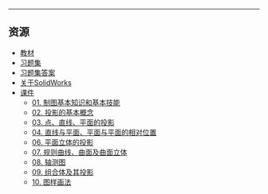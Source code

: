 <!--
## 课程总览  
- 难度评分 Nan / 10 （0 份）  
- 实用评分 Nan / 10 （0 份）  
-->

---

## 资源  
- [教材](https://lz.qaiu.top/parser?url=https://cqu-openlib.lanzout.com/iRc2j1vjmmxe)
- [习题集](https://lz.qaiu.top/parser?url=https://cqu-openlib.lanzout.com/ilroD1vjmfgf)
- [习题集答案](https://lz.qaiu.top/parser?url=https://cqu-openlib.lanzout.com/iBZxk1vmhste)  
- [关于SolidWorks](../技巧/关于SolidWorks.md)
- [课件](https://lz.qaiu.top/parser?url=https://cqu-openlib.lanzouh.com/ipZP41uoypqb)
    - [01. 制图基本知识和基本技能](https://lz.qaiu.top/parser?url=https://cqu-openlib.lanzouh.com/iSyYf1uoyu6b)
    - [02. 投影的基本概念](https://lz.qaiu.top/parser?url=https://cqu-openlib.lanzouh.com/i6mFV1uoyu9e)
    - [03. 点、直线、平面的投影](https://lz.qaiu.top/parser?url=https://cqu-openlib.lanzouh.com/iB5WS1uoyudi)
    - [04. 直线与平面、平面与平面的相对位置](https://lz.qaiu.top/parser?url=https://cqu-openlib.lanzouh.com/iWvlC1uoyufa)
    - [06. 平面立体的投影](https://lz.qaiu.top/parser?url=https://cqu-openlib.lanzouh.com/iPE5v1uoyusd)
    - [07. 规则曲线、曲面及曲面立体](https://lz.qaiu.top/parser?url=https://cqu-openlib.lanzouh.com/iSe3K1uoyw2j)
    - [08. 轴测图](https://lz.qaiu.top/parser?url=https://cqu-openlib.lanzouh.com/i6en21uoywna)
    - [09. 组合体及其投影](https://lz.qaiu.top/parser?url=https://cqu-openlib.lanzouh.com/iFqsK1uoyx0d)
    - [10. 图样画法](https://lz.qaiu.top/parser?url=https://cqu-openlib.lanzouh.com/iYtVX1uoyzte)
